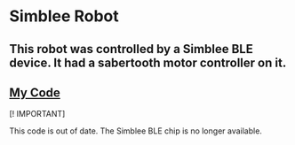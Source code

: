 # Simblee Robot 

## This robot was controlled by a Simblee BLE device. It had a sabertooth motor controller on it. 

## [My Code](/tankcontrol.ino)

[! IMPORTANT]

 This code is out of date. The Simblee BLE chip is no longer available. 